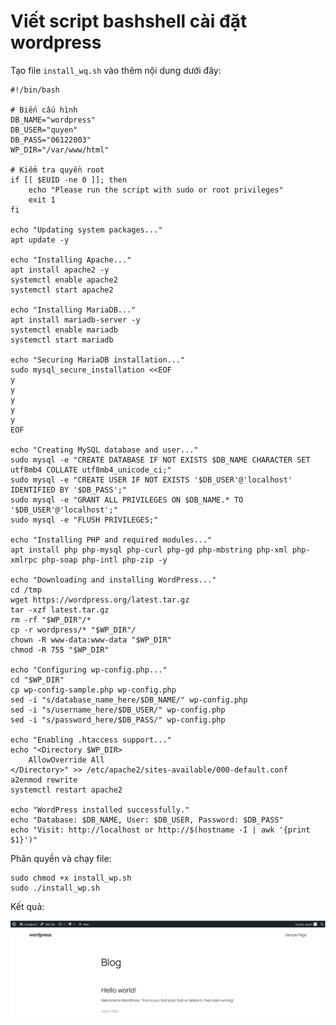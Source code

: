 # Viết script bashshell cài đặt wordpress

Tạo file `install_wq.sh` vào thêm nội dung dưới đây:

    #!/bin/bash

    # Biến cấu hình
    DB_NAME="wordpress"
    DB_USER="quyen"
    DB_PASS="06122003"
    WP_DIR="/var/www/html"

    # Kiểm tra quyền root
    if [[ $EUID -ne 0 ]]; then
        echo "Please run the script with sudo or root privileges"
        exit 1
    fi

    echo "Updating system packages..."
    apt update -y

    echo "Installing Apache..."
    apt install apache2 -y
    systemctl enable apache2
    systemctl start apache2

    echo "Installing MariaDB..."
    apt install mariadb-server -y
    systemctl enable mariadb
    systemctl start mariadb

    echo "Securing MariaDB installation..."
    sudo mysql_secure_installation <<EOF
    y
    y
    y
    y
    y
    EOF

    echo "Creating MySQL database and user..."
    sudo mysql -e "CREATE DATABASE IF NOT EXISTS $DB_NAME CHARACTER SET utf8mb4 COLLATE utf8mb4_unicode_ci;"
    sudo mysql -e "CREATE USER IF NOT EXISTS '$DB_USER'@'localhost' IDENTIFIED BY '$DB_PASS';"
    sudo mysql -e "GRANT ALL PRIVILEGES ON $DB_NAME.* TO '$DB_USER'@'localhost';"
    sudo mysql -e "FLUSH PRIVILEGES;"

    echo "Installing PHP and required modules..."
    apt install php php-mysql php-curl php-gd php-mbstring php-xml php-xmlrpc php-soap php-intl php-zip -y

    echo "Downloading and installing WordPress..."
    cd /tmp
    wget https://wordpress.org/latest.tar.gz
    tar -xzf latest.tar.gz
    rm -rf "$WP_DIR"/*
    cp -r wordpress/* "$WP_DIR"/
    chown -R www-data:www-data "$WP_DIR"
    chmod -R 755 "$WP_DIR"

    echo "Configuring wp-config.php..."
    cd "$WP_DIR"
    cp wp-config-sample.php wp-config.php
    sed -i "s/database_name_here/$DB_NAME/" wp-config.php
    sed -i "s/username_here/$DB_USER/" wp-config.php
    sed -i "s/password_here/$DB_PASS/" wp-config.php

    echo "Enabling .htaccess support..."
    echo "<Directory $WP_DIR>
        AllowOverride All
    </Directory>" >> /etc/apache2/sites-available/000-default.conf
    a2enmod rewrite
    systemctl restart apache2

    echo "WordPress installed successfully."
    echo "Database: $DB_NAME, User: $DB_USER, Password: $DB_PASS"
    echo "Visit: http://localhost or http://$(hostname -I | awk '{print $1}')"

Phân quyền và chạy file:

    sudo chmod +x install_wp.sh  
    sudo ./install_wp.sh  

Kết quả:

![anh6](/QuyenNV/10.BashShell/images/anh6.png)
